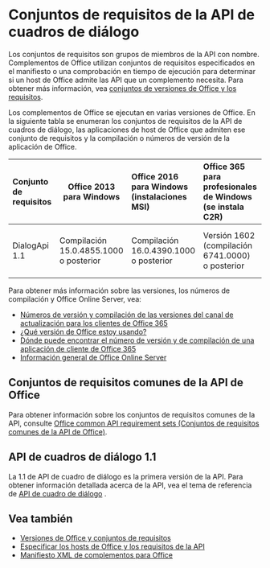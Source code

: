 # <a name="dialog-api-requirement-sets"></a>Conjuntos de requisitos de la API de cuadros de diálogo

Los conjuntos de requisitos son grupos de miembros de la API con nombre. Complementos de Office utilizan conjuntos de requisitos especificados en el manifiesto o una comprobación en tiempo de ejecución para determinar si un host de Office admite las API que un complemento necesita. Para obtener más información, vea [conjuntos de versiones de Office y los requisitos](https://docs.microsoft.com/office/dev/add-ins/develop/office-versions-and-requirement-sets).

Los complementos de Office se ejecutan en varias versiones de Office. En la siguiente tabla se enumeran los conjuntos de requisitos de la API de cuadros de diálogo, las aplicaciones de host de Office que admiten ese conjunto de requisitos y la compilación o números de versión de la aplicación de Office.

|  Conjunto de requisitos  | Office 2013 para Windows | Office 2016 para Windows (instalaciones MSI)   | Office 365 para profesionales de Windows (se instala C2R)   |  Office 365 para iPad  |  Office 365 para Mac  | Office Online  |  Office Online Server  |
|:-----|-----|:-----|:-----|:-----|:-----|:-----|:-----|
| DialogApi 1.1  | Compilación 15.0.4855.1000 o posterior | Compilación 16.0.4390.1000 o posterior | Versión 1602 (compilación 6741.0000) o posterior | 1.22 o posterior | 15.20 o posterior| Enero de 2017 | Versión 1608 (compilación 7601.6800) o posterior|

Para obtener más información sobre las versiones, los números de compilación y Office Online Server, vea:

- [Números de versión y compilación de las versiones del canal de actualización para los clientes de Office 365](https://support.office.com/article/version-and-build-numbers-of-update-channel-releases-ae942449-1fca-4484-898b-a933ea23def7)
- [¿Qué versión de Office estoy usando?](https://support.office.com/article/What-version-of-Office-am-I-using-932788b8-a3ce-44bf-bb09-e334518b8b19)
- [Dónde puede encontrar el número de versión y de compilación de una aplicación de cliente de Office 365](https://support.office.com/article/version-and-build-numbers-of-update-channel-releases-ae942449-1fca-4484-898b-a933ea23def7)
- [Información general de Office Online Server](https://docs.microsoft.com/officeonlineserver/office-online-server-overview)

## <a name="office-common-api-requirement-sets"></a>Conjuntos de requisitos comunes de la API de Office

Para obtener información sobre los conjuntos de requisitos comunes de la API, consulte [Office common API requirement sets (Conjuntos de requisitos comunes de la API de Office)](office-add-in-requirement-sets.md).

## <a name="dialog-api-11"></a>API de cuadros de diálogo 1.1 

La 1.1 de API de cuadro de diálogo es la primera versión de la API. Para obtener información detallada acerca de la API, vea el tema de referencia de [API de cuadro de diálogo](/javascript/api/office/office.ui) .

## <a name="see-also"></a>Vea también

- [Versiones de Office y conjuntos de requisitos](https://docs.microsoft.com/office/dev/add-ins/develop/office-versions-and-requirement-sets)
- [Especificar los hosts de Office y los requisitos de la API](https://docs.microsoft.com/office/dev/add-ins/develop/specify-office-hosts-and-api-requirements)
- [Manifiesto XML de complementos para Office](https://docs.microsoft.com/office/dev/add-ins/develop/add-in-manifests)

